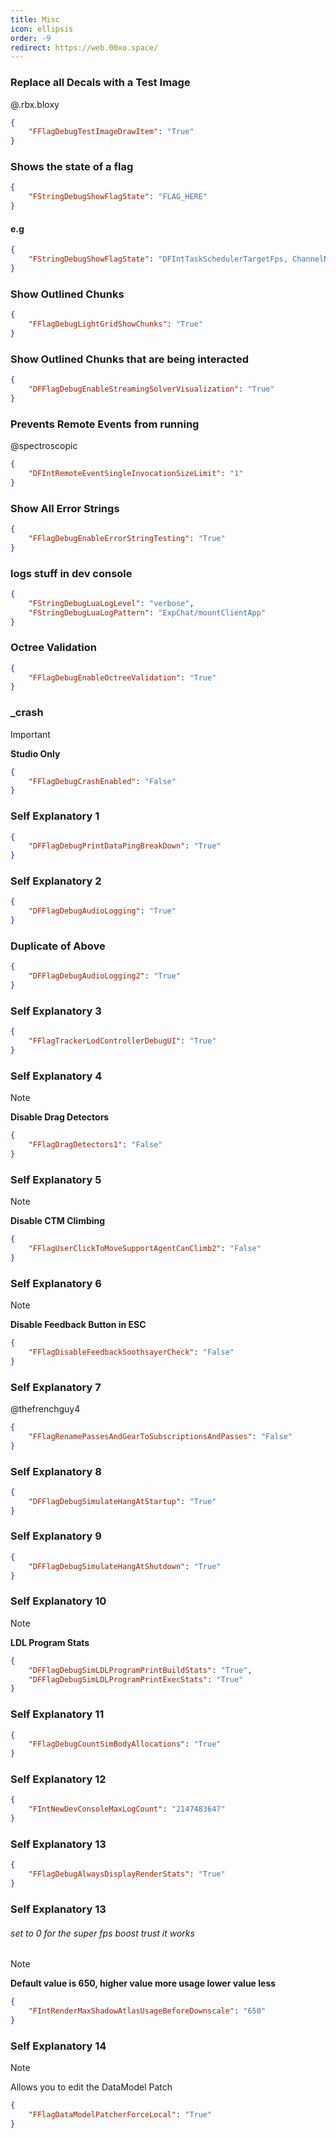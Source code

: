 ```yaml
---
title: Misc
icon: ellipsis
order: -9
redirect: https://web.00xo.space/
---
```


### Replace all Decals with a Test Image 
@.rbx.bloxy
```json
{
    "FFlagDebugTestImageDrawItem": "True"
}
```
### Shows the state of a flag
```json
{
    "FStringDebugShowFlagState": "FLAG_HERE"
}
```
#### e.g
```json
{
    "FStringDebugShowFlagState": "DFIntTaskSchedulerTargetFps, ChannelName"
}
```
### Show Outlined Chunks
```json
{
    "FFlagDebugLightGridShowChunks": "True"
}
```
### Show Outlined Chunks that are being interacted
```json
{
    "DFFlagDebugEnableStreamingSolverVisualization": "True"
}
```
### Prevents Remote Events from running
@spectroscopic
```json
{
    "DFIntRemoteEventSingleInvocationSizeLimit": "1"
}
```
### Show All Error Strings
```json
{
    "FFlagDebugEnableErrorStringTesting": "True"
}
```
### logs stuff in dev console
```json
{
    "FStringDebugLuaLogLevel": "verbose",
    "FStringDebugLuaLogPattern": "ExpChat/mountClientApp"
}
```
### Octree Validation
```json
{
    "FFlagDebugEnableOctreeValidation": "True"
}
```
### _crash
> [!IMPORTANT]
> **Studio Only**
```json
{
    "FFlagDebugCrashEnabled": "False"
}
```
### Self Explanatory 1
```json
{
    "DFFlagDebugPrintDataPingBreakDown": "True"
}
```
### Self Explanatory 2
```json
{
    "DFFlagDebugAudioLogging": "True"
}
```
### Duplicate of Above
```json
{
    "DFFlagDebugAudioLogging2": "True"
}
```
### Self Explanatory 3
```json
{
    "FFlagTrackerLodControllerDebugUI": "True"
}
```
### Self Explanatory 4
> [!NOTE]
> **Disable Drag Detectors**
```json
{
    "FFlagDragDetectors1": "False"
}
```
### Self Explanatory 5
> [!NOTE]
> **Disable CTM Climbing**
```json
{
    "FFlagUserClickToMoveSupportAgentCanClimb2": "False"
}
```
### Self Explanatory 6
> [!NOTE]
> **Disable Feedback Button in ESC**
```json
{
    "FFlagDisableFeedbackSoothsayerCheck": "False"
}
```
### Self Explanatory 7
@thefrenchguy4
```json
{
    "FFlagRenamePassesAndGearToSubscriptionsAndPasses": "False"
}
```
### Self Explanatory 8
```json
{
    "DFFlagDebugSimulateHangAtStartup": "True"
}
```
### Self Explanatory 9
```json
{
    "DFFlagDebugSimulateHangAtShutdown": "True"
}
```
### Self Explanatory 10
> [!NOTE]
> **LDL Program Stats**
```json
{
    "DFFlagDebugSimLDLProgramPrintBuildStats": "True",
    "DFFlagDebugSimLDLProgramPrintExecStats": "True"
}
```
### Self Explanatory 11
```json
{
    "FFlagDebugCountSimBodyAllocations": "True"
}
```
### Self Explanatory 12
```json
{
    "FIntNewDevConsoleMaxLogCount": "2147483647"
}
```
### Self Explanatory 13
```json
{
    "FFlagDebugAlwaysDisplayRenderStats": "True"
}
```
### Self Explanatory 13
###### set to 0 for the super fps boost trust it works
> [!NOTE]
> **Default value is 650, higher value more usage lower value less**
```json
{
    "FIntRenderMaxShadowAtlasUsageBeforeDownscale": "650"
}
```
### Self Explanatory 14
> [!NOTE]
> Allows you to edit the DataModel Patch
```json
{
    "FFlagDataModelPatcherForceLocal": "True"
}
```
